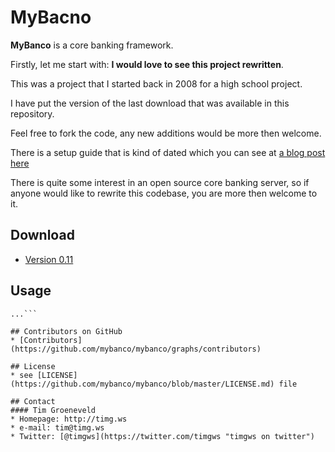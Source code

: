 MyBacno
======
**MyBanco** is a core banking framework.

Firstly, let me start with: __I would love to see this project rewritten__.

This was a project that I started back in 2008 for a high school project.

I have put the version of the last download that was available 
in this repository.

Feel free to fork the code, any new additions would be more then welcome.

There is a setup guide that is kind of dated which you can see at
[a blog post here](http://timg.ws/2009/01/26/installing-mybanco-with-xampp-on-windows/)

There is quite some interest in an open source
core banking server, so if anyone would like to rewrite this codebase, you are more then welcome to it.

## Download
* [Version 0.11](https://github.com/mybanco/mybanco/archive/master.zip)

## Usage
```$ git clone https://github.com/mybanco/mybanco.git
...```

## Contributors on GitHub
* [Contributors](https://github.com/mybanco/mybanco/graphs/contributors)

## License 
* see [LICENSE](https://github.com/mybanco/mybanco/blob/master/LICENSE.md) file

## Contact
#### Tim Groeneveld
* Homepage: http://timg.ws
* e-mail: tim@timg.ws
* Twitter: [@timgws](https://twitter.com/timgws "timgws on twitter")
